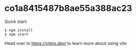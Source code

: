 # co1a8415487b8ae55a388ac23

Quick start:

```
$ npm install
$ npm start
````

Head over to https://vitejs.dev/ to learn more about using vite


